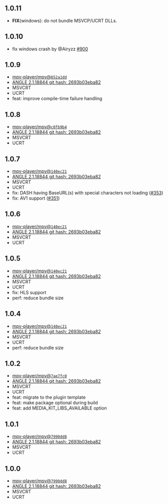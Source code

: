 ## 1.0.11

 - **FIX**(windows): do not bundle MSVCP/UCRT DLLs.

## 1.0.10

- fix windows crash by @Airyzz [#900](https://github.com/media-kit/media-kit/pull/900)

## 1.0.9

- [mpv-player/mpv@`652a1dd`](https://github.com/mpv-player/mpv/commit/652a1dd90711839acdccc08004056d25514ef2d8)
- [ANGLE 2.1.18844 git hash: 2693b03eba82](https://github.com/google/angle)
- MSVCRT
- UCRT
- feat: improve compile-time failure handling

## 1.0.8

- [mpv-player/mpv@`c0fb9b4`](https://github.com/mpv-player/mpv/commit/c0fb9b4b83905ff29f2b4c678af431561b5b53be)
- [ANGLE 2.1.18844 git hash: 2693b03eba82](https://github.com/google/angle)
- MSVCRT
- UCRT

## 1.0.7

- [mpv-player/mpv@`140ec21`](https://github.com/mpv-player/mpv/commit/140ec21c89d671d392877a7f3b91d67e7d7b9239)
- [ANGLE 2.1.18844 git hash: 2693b03eba82](https://github.com/google/angle)
- MSVCRT
- UCRT
- fix: DASH having BaseURL(s) with special characters not loading ([#353](https://github.com/media-kit/media-kit/issues/353))
- fix: AV1 support ([#351](https://github.com/media-kit/media-kit/issues/351))

## 1.0.6

- [mpv-player/mpv@`140ec21`](https://github.com/mpv-player/mpv/commit/140ec21c89d671d392877a7f3b91d67e7d7b9239)
- [ANGLE 2.1.18844 git hash: 2693b03eba82](https://github.com/google/angle)
- MSVCRT
- UCRT

## 1.0.5

- [mpv-player/mpv@`140ec21`](https://github.com/mpv-player/mpv/commit/140ec21c89d671d392877a7f3b91d67e7d7b9239)
- [ANGLE 2.1.18844 git hash: 2693b03eba82](https://github.com/google/angle)
- MSVCRT
- UCRT
- fix: HLS support
- perf: reduce bundle size

## 1.0.4

- [mpv-player/mpv@`140ec21`](https://github.com/mpv-player/mpv/commit/140ec21c89d671d392877a7f3b91d67e7d7b9239)
- [ANGLE 2.1.18844 git hash: 2693b03eba82](https://github.com/google/angle)
- MSVCRT
- UCRT
- perf: reduce bundle size

## 1.0.2

- [mpv-player/mpv@`7ae7fc0`](https://github.com/mpv-player/mpv/commit/7ae7fc01122c4fdfdb51600463872a6f8e78b975)
- [ANGLE 2.1.18844 git hash: 2693b03eba82](https://github.com/google/angle)
- MSVCRT
- UCRT
- feat: migrate to the plugin template
- feat: make package optional during build
- feat: add MEDIA_KIT_LIBS_AVAILABLE option

## 1.0.1

- [mpv-player/mpv@`7990dd8`](https://github.com/mpv-player/mpv/commit/7990dd8f3f664e01c984a405dad7c8af320cabf1)
- [ANGLE 2.1.18844 git hash: 2693b03eba82](https://github.com/google/angle)
- MSVCRT
- UCRT

## 1.0.0

- [mpv-player/mpv@`7990dd8`](https://github.com/mpv-player/mpv/commit/7990dd8f3f664e01c984a405dad7c8af320cabf1)
- [ANGLE 2.1.18844 git hash: 2693b03eba82](https://github.com/google/angle)
- MSVCRT
- UCRT
